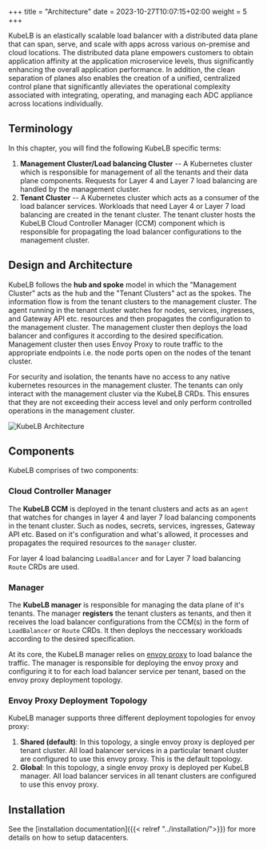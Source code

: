 +++
title = "Architecture"
date = 2023-10-27T10:07:15+02:00
weight = 5
+++

KubeLB is an elastically scalable load balancer with a distributed data plane that can span, serve, and scale with apps across various on-premise and cloud locations. The distributed data plane empowers customers to obtain application affinity at the application microservice levels, thus significantly enhancing the overall application performance. In addition, the clean separation of planes also enables the creation of a unified, centralized control plane that significantly alleviates the operational complexity associated with integrating, operating, and managing each ADC appliance across locations individually.

## Terminology

In this chapter, you will find the following KubeLB specific terms:

1. **Management Cluster/Load balancing Cluster** -- A Kubernetes cluster which is responsible for management of all the tenants and their data plane components. Requests for Layer 4 and Layer 7 load balancing are handled by the management cluster.
2. **Tenant Cluster** -- A Kubernetes cluster which acts as a consumer of the load balancer services. Workloads that need Layer 4 or Layer 7 load balancing are created in the tenant cluster. The tenant cluster hosts the KubeLB Cloud Controller Manager (CCM) component which is responsible for propagating the load balancer configurations to the management cluster.

## Design and Architecture

KubeLB follows the **hub and spoke** model in which the "Management Cluster" acts as the hub and the "Tenant Clusters" act as the spokes. The information flow is from the tenant clusters to the management cluster. The agent running in the tenant cluster watches for nodes, services, ingresses, and Gateway API etc. resources and then propagates the configuration to the management cluster. The management cluster then deploys the load balancer and configures it according to the desired specification. Management cluster then uses Envoy Proxy to route traffic to the appropriate endpoints i.e. the node ports open on the nodes of the tenant cluster.

For security and isolation, the tenants have no access to any native kubernetes resources in the management cluster. The tenants can only interact with the management cluster via the KubeLB CRDs. This ensures that they are not exceeding their access level and only perform controlled operations in the management cluster.

<!-- TODO: Update the architecture diagram -->
![KubeLB Architecture](/img/kubelb/common/architecture.png "KubeLB Architecture")

## Components

KubeLB comprises of two components:

### Cloud Controller Manager

The **KubeLB CCM** is deployed in the tenant clusters and acts as an `agent` that watches for changes in layer 4 and layer 7 load balancing components in the tenant cluster. Such as nodes, secrets, services, ingresses, Gateway API etc. Based on it's configuration and what's allowed, it processes and propagates the required resources to the `manager` cluster.

For layer 4 load balancing `LoadBalancer` and for Layer 7 load balancing `Route` CRDs are used.

### Manager

The **KubeLB manager** is responsible for managing the data plane of it's tenants. The manager **registers** the tenant clusters as tenants, and then it receives the load balancer configurations from the CCM(s) in the form of `LoadBalancer` or `Route` CRDs. It then deploys the neccessary workloads according to the desired specification.

At its core, the KubeLB manager relies on [envoy proxy][1] to load balance the traffic. The manager is responsible for deploying the envoy proxy and configuring it to for each load balancer service per tenant, based on the envoy proxy deployment topology.

### Envoy Proxy Deployment Topology

KubeLB manager supports three different deployment topologies for envoy proxy:

1. **Shared (default)**: In this topology, a single envoy proxy is deployed per tenant cluster. All load balancer services in a particular tenant cluster are configured to use this envoy proxy. This is the default topology.
2. **Global**: In this topology, a single envoy proxy is deployed per KubeLB manager. All load balancer services in all tenant clusters are configured to use this envoy proxy.

## Installation

See the [installation documentation]({{< relref "../installation/">}}) for more details on how to setup datacenters.

[1]: https://github.com/envoyproxy/envoy
